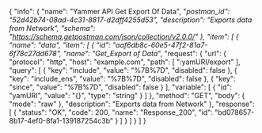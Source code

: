 {
  "info": {
    "name": "Yammer API Get Export Of Data",
    "_postman_id": "52d42b74-08ad-4c31-8817-d2dff4255d53",
    "description": "Exports data from Network",
    "schema": "https://schema.getpostman.com/json/collection/v2.0.0/"
  },
  "item": [
    {
      "name": "data",
      "item": [
        {
          "id": "aaf6db8c-60e5-47f2-81a7-6f78c27dd678",
          "name": "Get_Export of Data_",
          "request": {
            "url": {
              "protocol": "http",
              "host": "example.com",
              "path": [
                ":yamURI/export"
              ],
              "query": [
                {
                  "key": "include",
                  "value": "%7B%7D",
                  "disabled": false
                },
                {
                  "key": "include_ens",
                  "value": "%7B%7D",
                  "disabled": false
                },
                {
                  "key": "since",
                  "value": "%7B%7D",
                  "disabled": false
                }
              ],
              "variable": [
                {
                  "id": "yamURI",
                  "value": "{}",
                  "type": "string"
                }
              ]
            },
            "method": "GET",
            "body": {
              "mode": "raw"
            },
            "description": "Exports data from Network"
          },
          "response": [
            {
              "status": "OK",
              "code": 200,
              "name": "Response_200",
              "id": "bd078657-8b17-4ef0-8fa1-139187254c3b"
            }
          ]
        }
      ]
    }
  ]
}